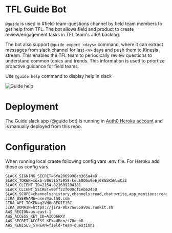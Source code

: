 # TFL Guide Bot

`@guide` is used in #field-team-questions channel by field team members to get help from TFL. The bot allows field and product to create review/engagement tasks in TFL team's JIRA backlog.

The bot also support `@guide export <days>` command, where it can extract messages from slack channel for last `<n>` days and push them to Kinesis stream. This enables the TFL team to periodically review questions to understand common topics and trends. This information is used to priortize proactive guidance for field teams.

Use `@guide help` command to display help in slack

![Guide help](https://user-images.githubusercontent.com/1377205/79012984-1a45c880-7b81-11ea-93ad-f63da2eca459.png)

# Deployment

The Guide slack app (@guide bot) is running in [Auth0 Heroku account](https://dashboard.heroku.com/apps/tfl-bot) and is manually deployed from this repo.

# Configuration

When running local craete following config vars .env file. For Heroku add these as config vars.

```
SLACK_SIGNING_SECRET=6fa2069990eb365a4a8
SLACK_TOKEN=xoxb-50651575958-keuEOO6x9eEj08S5K5WLwCi2
SLACK_CLIENT_ID=2154.821699204181
SLACK_CLIENT_SECRET=99ff22f000cf1eb62450
SLACK_SCOPE=channels:history,channels:read,chat:write,app_mentions:read
JIRA_USERNAME=user@auth0.com
JIRA_API_TOKEN=q2VHUuBEOIE15C
JIRA_DOMAIN=https://jira-9bx7aw55av0w.runkit.sh
AWS_REGION=us-east-1
AWS_ACCESS_KEY_ID=AICO6HXV
AWS_SECRET_ACCESS_KEY=UBco/s70oubB
AWS_KENISES_STREAM=field-team-questions
```
